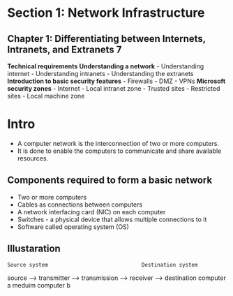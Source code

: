 # Section 1: Network Infrastructure
## Chapter 1: Differentiating between Internets, Intranets, and Extranets 7
**Technical requirements**
**Understanding a network**
    - Understanding internet 
    - Understanding intranets
    - Understanding the extranets
**Introduction to basic security features**
    - Firewalls
    - DMZ
    - VPNs
**Microsoft security zones**
    - Internet
    - Local intranet zone
    - Trusted sites
    - Restricted sites
    - Local machine zone

# Intro
* A computer network is the interconnection of two or more computers.
* It is done to enable the computers to communicate and share available resources.

## Components required to form a basic network
* Two or more computers
* Cables as connections between computers
* A network interfacing card (NIC) on each computer
* Switches - a physical device that allows multiple connections to it
* Software called operating system (OS)

## Illustaration
    Source system                              Destination system
source --> transmitter --> transmission --> receiver --> destination
    computer a                meduim              computer b